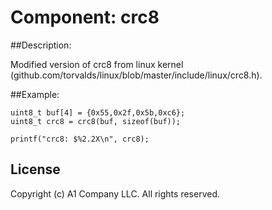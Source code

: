 # Component: crc8

##Description:

Modified version of crc8 from linux kernel (github.com/torvalds/linux/blob/master/include/linux/crc8.h).

##Example:

    uint8_t buf[4] = {0x55,0x2f,0x5b,0xc6};
    uint8_t crc8 = crc8(buf, sizeof(buf));

    printf("crc8: $%2.2X\n", crc8);

## License

Copyright (c) A1 Company LLC. All rights reserved.